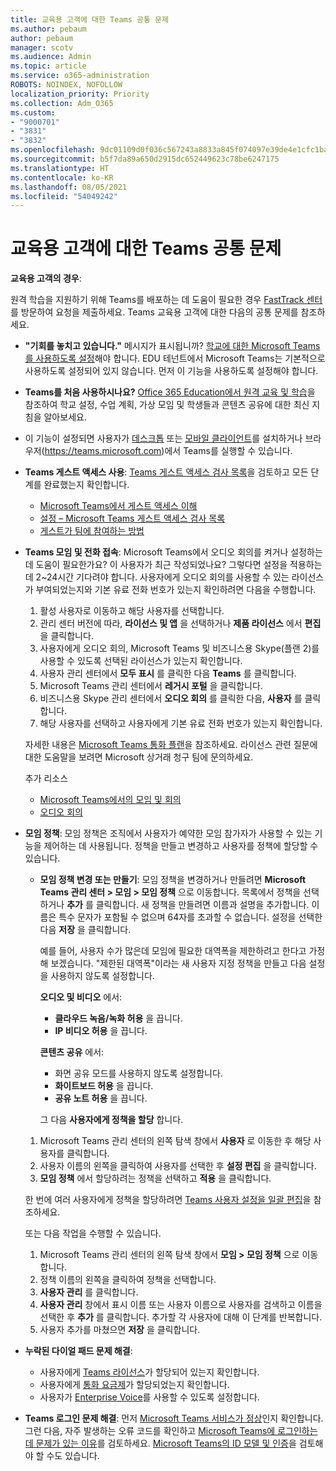 ```yaml
---
title: 교육용 고객에 대한 Teams 공통 문제
ms.author: pebaum
author: pebaum
manager: scotv
ms.audience: Admin
ms.topic: article
ms.service: o365-administration
ROBOTS: NOINDEX, NOFOLLOW
localization_priority: Priority
ms.collection: Adm_O365
ms.custom:
- "9000701"
- "3831"
- "3832"
ms.openlocfilehash: 9dc01109d0f036c567243a8833a845f074097e39de4e1cfc1ba38da61b8f97ab
ms.sourcegitcommit: b5f7da89a650d2915dc652449623c78be6247175
ms.translationtype: HT
ms.contentlocale: ko-KR
ms.lasthandoff: 08/05/2021
ms.locfileid: "54049242"
---
```

# <a name="teams-common-issues-for-education-customers"></a>교육용 고객에 대한 Teams 공통 문제

**교육용 고객의 경우**:

원격 학습을 지원하기 위해 Teams를 배포하는 데 도움이 필요한 경우 [FastTrack 센터](https://www.microsoft.com/fasttrack)를 방문하여 요청을 제출하세요. Teams 교육용 고객에 대한 다음의 공통 문제를 참조하세요.

- **"기회를 놓치고 있습니다."** 메시지가 표시됩니까? [학교에 대한 Microsoft Teams를 사용하도록 설정](https://docs.microsoft.com/microsoft-365/education/intune-edu-trial/enable-microsoft-teams)해야 합니다. EDU 테넌트에서 Microsoft Teams는 기본적으로 사용하도록 설정되어 있지 않습니다. 먼저 이 기능을 사용하도록 설정해야 합니다.

- **Teams를 처음 사용하시나요?** [Office 365 Education에서 원격 교육 및 학습](https://support.office.com/article/remote-teaching-and-learning-in-office-365-education-f651ccae-7b65-478b-8366-51bb884025c4)을 참조하여 학교 설정, 수업 계획, 가상 모임 및 학생들과 콘텐츠 공유에 대한 최신 지침을 알아보세요.

- 이 기능이 설정되면 사용자가 [데스크톱](https://docs.microsoft.com/MicrosoftTeams/get-clients#desktop-client) 또는 [모바일 클라이언트](https://docs.microsoft.com/MicrosoftTeams/get-clients#mobile-clients)를 설치하거나 브라우저(https://teams.microsoft.com)에서 Teams를 실행할 수 있습니다.

- **Teams 게스트 액세스 사용**: [Teams 게스트 액세스 검사 목록](https://docs.microsoft.com/microsoftteams/guest-access-checklist)을 검토하고 모든 단계를 완료했는지 확인합니다.
    - [Microsoft Teams에서 게스트 액세스 이해](https://docs.microsoft.com/microsoftteams/guest-access)
    - [설정 – Microsoft Teams 게스트 액세스 검사 목록](https://docs.microsoft.com/microsoftteams/guest-access-checklist)
    - [게스트가 팀에 참여하는 방법](https://docs.microsoft.com/microsoftteams/guest-joins)

- **Teams 모임 및 전화 접속**: Microsoft Teams에서 오디오 회의를 켜거나 설정하는 데 도움이 필요한가요? 이 사용자가 최근 작성되었나요? 그렇다면 설정을 적용하는 데 2~24시간 기다려야 합니다. 사용자에게 오디오 회의를 사용할 수 있는 라이선스가 부여되었는지와 기본 유료 전화 번호가 있는지 확인하려면 다음을 수행합니다.
    1. 활성 사용자로 이동하고 해당 사용자를 선택합니다.
    2. 관리 센터 버전에 따라, **라이선스 및 앱** 을 선택하거나 **제품 라이선스** 에서 **편집** 을 클릭합니다.
    3. 사용자에게 오디오 회의, Microsoft Teams 및 비즈니스용 Skype(플랜 2)를 사용할 수 있도록 선택된 라이선스가 있는지 확인합니다.
    4. 사용자 관리 센터에서 **모두 표시** 를 클릭한 다음 **Teams** 를 클릭합니다.
    5. Microsoft Teams 관리 센터에서 **레거시 포털** 을 클릭합니다.
    6. 비즈니스용 Skype 관리 센터에서 **오디오 회의** 를 클릭한 다음, **사용자** 를 클릭합니다.
    7. 해당 사용자를 선택하고 사용자에게 기본 유료 전화 번호가 있는지 확인합니다.

    자세한 내용은 [Microsoft Teams 통화 플랜](https://docs.microsoft.com/microsoftteams/calling-plans-for-office-365)을 참조하세요. 라이선스 관련 질문에 대한 도움말을 보려면 Microsoft 상거래 청구 팀에 문의하세요.

    추가 리소스

    - [Microsoft Teams에서의 모임 및 회의](https://docs.microsoft.com/microsoftteams/deploy-meetings-microsoft-teams-landing-page)
    - [오디오 회의](https://docs.microsoft.com/microsoftteams/audio-conferencing-in-office-365)

- **모임 정책**: 모임 정책은 조직에서 사용자가 예약한 모임 참가자가 사용할 수 있는 기능을 제어하는 데 사용됩니다. 정책을 만들고 변경하고 사용자를 정책에 할당할 수 있습니다.

    - **모임 정책 변경 또는 만들기**: 모임 정책을 변경하거나 만들려면 **Microsoft Teams 관리 센터 > 모임 > 모임 정책** 으로 이동합니다. 목록에서 정책을 선택하거나 **추가** 를 클릭합니다. 새 정책을 만들려면 이름과 설명을 추가합니다. 이름은 특수 문자가 포함될 수 없으며 64자를 초과할 수 없습니다. 설정을 선택한 다음 **저장** 을 클릭합니다. 
    
        예를 들어, 사용자 수가 많은데 모임에 필요한 대역폭을 제한하려고 한다고 가정해 보겠습니다. "제한된 대역폭"이라는 새 사용자 지정 정책을 만들고 다음 설정을 사용하지 않도록 설정합니다.

        **오디오 및 비디오** 에서:
        - **클라우드 녹음/녹화 허용** 을 끕니다.
        - **IP 비디오 허용** 을 끕니다.

        **콘텐츠 공유** 에서:

        - 화면 공유 모드를 사용하지 않도록 설정합니다.
        - **화이트보드 허용** 을 끕니다.
        - **공유 노트 허용** 을 끕니다.

        그 다음 **사용자에게 정책을 할당** 합니다.

    1. Microsoft Teams 관리 센터의 왼쪽 탐색 창에서 **사용자** 로 이동한 후 해당 사용자를 클릭합니다.
    2. 사용자 이름의 왼쪽을 클릭하여 사용자를 선택한 후 **설정 편집** 을 클릭합니다.
    3. **모임 정책** 에서 할당하려는 정책을 선택하고 **적용** 을 클릭합니다.

    한 번에 여러 사용자에게 정책을 할당하려면 [Teams 사용자 설정을 일괄 편집](https://docs.microsoft.com/microsoftteams/edit-user-settings-in-bulk)을 참조하세요.

    또는 다음 작업을 수행할 수 있습니다.
    1. Microsoft Teams 관리 센터의 왼쪽 탐색 창에서 **모임 > 모임 정책** 으로 이동합니다.
    2. 정책 이름의 왼쪽을 클릭하여 정책을 선택합니다.
    3. **사용자 관리** 를 클릭합니다.
    4. **사용자 관리** 창에서 표시 이름 또는 사용자 이름으로 사용자를 검색하고 이름을 선택한 후 **추가** 를 클릭합니다. 추가할 각 사용자에 대해 이 단계를 반복합니다.
    5. 사용자 추가를 마쳤으면 **저장** 을 클릭합니다.

- **누락된 다이얼 패드 문제 해결**:
    - 사용자에게 [Teams 라이선스](https://docs.microsoft.com/MicrosoftTeams/assign-teams-licenses)가 할당되어 있는지 확인합니다.
    - 사용자에게 [통화 요금제](https://docs.microsoft.com/MicrosoftTeams/calling-plan-landing-page)가 할당되었는지 확인합니다.
    - 사용자가 [Enterprise Voice](https://docs.microsoft.com/skypeforbusiness/skype-for-business-hybrid-solutions/plan-your-phone-system-cloud-pbx-solution/enable-users-for-enterprise-voice-online-and-phone-system-voicemail#to-enable-your-users-for-phone-system-in-office-365-voice-and-voicemail)를 사용할 수 있도록 설정합니다.

- **Teams 로그인 문제 해결**: 먼저 [Microsoft Teams 서비스가 정상](https://admin.microsoft.com/Adminportal/Home?source=applauncher#/servicehealth)인지 확인합니다. 그런 다음, 자주 발생하는 오류 코드를 확인하고 [Microsoft Teams에 로그인하는 데 문제가 있는 이유](https://support.office.com/article/a02f683b-61a3-4008-9447-ee60c5593b0f)를 검토하세요. [Microsoft Teams의 ID 모델 및 인증](https://docs.microsoft.com/MicrosoftTeams/identify-models-authentication)을 검토해야 할 수도 있습니다.
